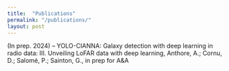 ```yaml
---
title:  "Publications"
permalink: "/publications/"
layout: post
---
```


(In prep. 2024) – YOLO-CIANNA: Galaxy detection with deep learning in radio data: III. Unveiling LoFAR data with deep learning, Anthore, A.;  Cornu, D.; Salomé, P.; Sainton, G., in prep for A&A
